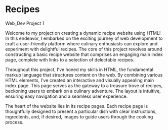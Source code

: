 # Recipes
Web_Dev Project 1

Welcome to my project on creating a dynamic recipe website using HTML! In this endeavor, I embarked on the exciting journey of web development to craft a user-friendly platform where culinary enthusiasts can explore and experiment with delightful recipes. The core of this project revolves around constructing a basic recipe website that comprises an engaging main index page, complete with links to a selection of delectable recipes.

Throughout this project, I've honed my skills in HTML, the fundamental markup language that structures content on the web. By combining various HTML elements, I've created an interactive and visually appealing main index page. This page serves as the gateway to a treasure trove of recipes, beckoning users to embark on a culinary adventure. The layout is intuitive, ensuring easy navigation and a seamless user experience.

The heart of the website lies in its recipe pages. Each recipe page is thoughtfully designed to present a particular dish with clear instructions, ingredients, and, if desired, images to guide users through the cooking process.
